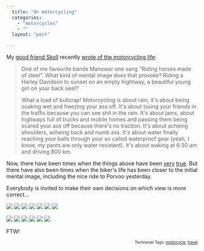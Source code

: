 ```yaml
---
  title: "On motorcycling"
  categories: 
    - "motorcycles"
    - ""
  layout: "post"

---
```

My <a href="http://www.flickr.com/photos/bergie/tags/skoll">good friend Skoll</a> recently <a href="http://www.routamc.org/europe2007/view/riding-horses-made-of-steel.html">wrote of the motorcycling life</a>:

<blockquote>One of me favourite bands Manowar one sang "Riding horses made of steel". What kind of mental image does that provoke? Riding a Harley Davidson to sunset on an empty hightway, a beautiful young girl on your back seat?

What a load of bullcrap! Motorcycling is about rain, it's about being soaking wet and freezing your ass off. It's about losing your friends in the traffic because you can see shit in the rain. It's about jams, about highways full of trucks and mobile homes and passing them being scared your ass off because there's no traction. It's about acheing shoulders, acheing back and numb ass. It's about water finally reaching your balls through your so called waterproof gear (yeah, I know, my pants are only water resistant). It's about waking at 6:30 am and driving 800 km.</blockquote>
Now, there have been times when the things above have been <a href="http://www.deathmonkey.org/">very</a> <a href="http://bergie.iki.fi/blog/when_a_holiday_gets-interesting/">true</a>. But there have also been times when the biker's life has been closer to the initial mental image, including the nice ride to Porvoo yesterday.

Everybody is invited to make their own decisions on which view is more correct...

<a href="http://www.flickr.com/photos/bergie/540763800/in/set-72157600619719885/"><img src="http://farm2.static.flickr.com/1371/540763800_c5143baf1e_s.jpg" /></a> <a href="http://www.flickr.com/photos/bergie/153040280/in/set-72157594144835484/"><img src="http://farm1.static.flickr.com/63/153040280_b6987a5e97_s.jpg" /></a> <a href="http://www.flickr.com/photos/bergie/988753226/in/set-72157601177213555/"><img src="http://farm2.static.flickr.com/1305/988753226_b542f68e3c_s.jpg" /></a> <a href="http://www.flickr.com/photos/bergie/988695780/in/set-72157601177213555/"><img src="http://farm2.static.flickr.com/1119/988695780_fb82586c9c_s.jpg" /></a> <a href="http://www.flickr.com/photos/bergie/231697694/in/set-72157594264762462/"><img src="http://farm1.static.flickr.com/79/231697694_e0852ffdfe_s.jpg" /></a> <a href="http://www.flickr.com/photos/bergie/987926197/in/set-72157601177213555/"><img src="http://farm2.static.flickr.com/1216/987926197_73a7107500_s.jpg" /></a> <a href="http://www.flickr.com/photos/bergie/231704621/in/set-72157594264762462/"><img src="http://farm1.static.flickr.com/85/231704621_0ad9e8bdb7_s.jpg" /></a>

<a href="http://www.routamc.org/gallery/european-2002/1026465122--helmetless-freedom"><img src="http://www.routamc.org/midcom-serveattachmentguid-afc846d435bdce8102488b384a83cd7c/thumbnail_1026465122--helmetless-freedom" /></a> <a href="http://www.routamc.org/gallery/africa-2004/IMG_4278"><img src="http://www.routamc.org/midcom-serveattachmentguid-bb90442a2921f903934a29663218d83d/thumbnail_IMG_4278" /></a> <a href="http://www.routamc.org/gallery/russia-2003/IMG_3175"><img src="http://www.routamc.org/midcom-serveattachmentguid-904d54cb9b003d5f0665e74a06c2bdf7/thumbnail_IMG_3175" /></a> <a href="http://www.routamc.org/gallery/european-2002/1027727783--entering-the-dolomites"><img src="http://www.routamc.org/midcom-serveattachmentguid-02b4c9215a3a956dd12d5ecbc68e5497/thumbnail_1027727783--entering-the-dolomites" /></a> <a href="http://www.routamc.org/gallery/week-in-london/1032208206--on-the-box-hill"><img src="http://www.routamc.org/midcom-serveattachmentguid-d5c13ed5fbe9990c494e9b3b710207c3/thumbnail_1032208206--on-the-box-hill" /></a> <a href="http://www.routamc.org/gallery/european-2002/1028045618--bergie-on-the-col-d-san-bernardo"><img src="http://www.routamc.org/midcom-serveattachmentguid-cbad13c8ccf7840cf1730211e0f18805/thumbnail_1028045618--bergie-on-the-col-d-san-bernardo" /></a>

FTW!

<p style="text-align:right;font-size:10px;">Technorati Tags: <a href="http://www.technorati.com/tag/motorcycle" rel="tag">motorcycle</a>, <a href="http://www.technorati.com/tag/travel" rel="tag">travel</a></p>